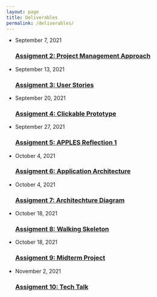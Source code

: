 ```yaml
---
layout: page
title: Deliverables
permalink: /deliverables/
---
```


<ul class="post-list">
  <li>
    <span class="post-meta">September 7, 2021</span>
    <h3>
      <a href="assignment2">Assigment 2: Project Management Approach</a>
    </h3>
  </li>
  <li>
    <span class="post-meta">September 13, 2021</span>
    <h3>
      <a href="assignment3">Assigment 3: User Stories</a>
    </h3>
  </li>
  <li>
    <span class="post-meta">September 20, 2021</span>
    <h3>
      <a href="assignment4">Assigment 4: Clickable Prototype</a>
    </h3>
  </li>
  <li>
    <span class="post-meta">September 27, 2021</span>
    <h3>
      <a href="assignment5">Assigment 5: APPLES Reflection 1</a>
    </h3>
  </li>
  <li>
    <span class="post-meta">October 4, 2021</span>
    <h3>
      <a href="assignment6">Assigment 6: Application Architecture</a>
    </h3>
  </li>
  <li>
    <span class="post-meta">October 4, 2021</span>
    <h3>
      <a href="assignment7">Assigment 7: Architechture Diagram</a>
    </h3>
  </li>
  <li>
    <span class="post-meta">October 18, 2021</span>
    <h3>
      <a href="http://pear-git-slempp.apps.cloudapps.unc.edu/home">Assigment 8: Walking Skeleton</a>
    </h3>
  </li>
  <li>
    <span class="post-meta">October 18, 2021</span>
    <h3>
      <a href="https://docs.google.com/presentation/d/1b2KmeXprdCqtpZFb-QR1FHqvjz_8kitYopXb6T3bTh8/edit?usp=sharing">Assigment 9: Midterm Project</a>
    </h3>
  </li>
   <li>
    <span class="post-meta">November 2, 2021</span>
    <h3>
      <a href="assignment10">Assigment 10: Tech Talk</a>
    </h3>
  </li>
</ul>
